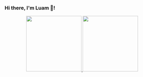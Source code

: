 ### Hi there, I'm Luam 👋!
<div align="center">
  <a href="https://github.com/luamz">
  <img height="180em" src="https://github-readme-stats.vercel.app/api?username=luamz&show_icons=true&theme=vue-dark&include_all_commits=true&count_private=true"/>
  <img height="180em" src="https://github-readme-stats.vercel.app/api/top-langs/?username=luamz&layout=compact&langs_count=8&theme=vue-dark&hide=less,scss,ShaderLab"/>
</div>
